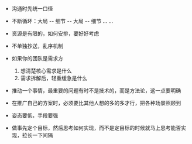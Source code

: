 +  沟通时先统一口径
+  不断循环：大局 -- 细节 -- 大局 -- 细节 ... ...
+  资源是有限的，如何安排，要好好考虑
+  不单独抄送，乱序机制
+  如果你的团队是需求方

    1. 想清楚核心需求是什么
    2. 需求拆解后，轻重缓急是什么

+  推动一个事情，最重要的问题有时不是技术的，而是方法论，这一点要明确

+  在推广自己的方案时，必须要比其他人想的多的多才行，把各种场景照顾到

+  姿态要低，手段要强

+  做事先定个目标，然后思考如何实现，而不是定目标的时候就马上思考能否实现，拉长一下间隔